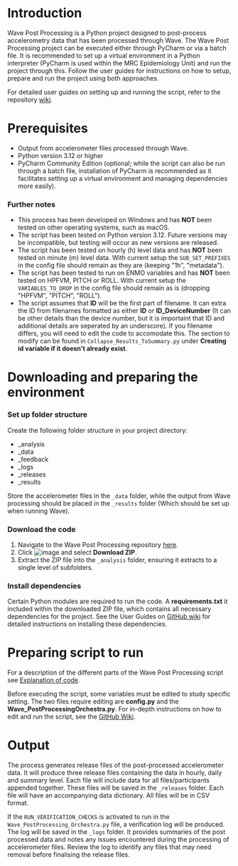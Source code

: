 # Introduction
Wave Post Processing is a Python project designed to post-process accelerometry data that has been processed through Wave. The Wave Post Processing project can be executed either through PyCharm or via a batch file. It is recommended to set up a virtual environment in a Python interpreter (PyCharm is used within the MRC Epidemiology Unit) and run the project through this. Follow the user guides for instructions on how to setup, prepare and run the project using both approaches.

For detailed user guides on setting up and running the script, refer to the repository [wiki](https://github.com/CAS254/Wave_PostProcessing/wiki). 

# Prerequisites
- Output from accelerometer files processed through Wave.
- Python version 3.12 or higher
- PyCharm Community Edition (optional; while the script can also be run through a batch file, installation of PyCharm is recommended as it facilitates setting up a virtual environment and managing dependencies more easily).

### Further notes 
- This process has been developed on Windows and has **NOT** been tested on other operating systems, such as macOS.
- The script has been tested on Python version 3.12. Future versions may be incompatible, but testing will occur as new versions are released.
- The script has been tested on hourly (h) level data and has **NOT** been tested on minute (m) level data. With current setup the ```SUB_SET_PREFIXES``` in the config file should remain as they are (keeping "1h", "metadata").
- The script has been tested to run on ENMO variables and has **NOT** been tested on HPFVM, PITCH or ROLL. With current setup the ```VARIABLES_TO_DROP``` in the config file should remain as is (dropping "HPFVM", "PITCH", "ROLL").
- The script assumes that **ID** will be the first part of filename. It can extra the ID from filenames formatted as either **ID** or **ID_DeviceNumber** (It can be other details than the device number, but it is importaint that ID and additional details are seperated by an underscore). If you filename differs, you will need to edit the code to accomodate this. The section to modify can be found in ```Collapse_Results_ToSummary.py``` under **Creating id variable if it doesn't already exist**. 


# Downloading and preparing the environment
### Set up folder structure
Create the following folder structure in your project directory:
- _analysis
- _data
- _feedback
- _logs
- _releases
- _results

Store the accelerometer files in the ```_data``` folder, while the output from Wave processing should be placed in the ```_results``` folder (Which should be set up when running Wave). 

### Download the code
1. Navigate to the Wave Post Processing repository [here](https://github.com/CAS254/Wave_PostProcessing). 
2. Click  ![image](https://github.com/user-attachments/assets/587012f2-735e-471e-b7c0-38e7977e36ee) and select **Download ZIP**.
3. Extract the ZIP file into the ```_analysis``` folder, ensuring it extracts to a single level of subfolders.

### Install dependencies
Certain Python modules are required to run the code. A **requirements.txt**  it included within the downloaded ZIP file, which contains all necessary dependencies for the project. See the User Guides on [GitHub wiki](https://github.com/CAS254/Wave_PostProcessing/wiki) for detailed instructions on installing these dependencies.

# Preparing script to run
For a description of the different parts of the Wave Post Processing script see [Explanation of code](https://github.com/CAS254/Wave_PostProcessing/wiki/2.-Explanation-of-code). 

Before executing the script, some variables must be edited to study specific setting. The two files require editing are **config.py** and the **Wave_PostProcessingOrchestra.py**. For in-depth instructions on how to edit and run the script, see the [GitHub Wiki](https://github.com/CAS254/Wave_PostProcessing/wiki).

# Output 
The process generates release files of the post-processed accelerometer data. It will produce three release files containing the data in hourly, daily and summary level. Each file will include data for all files/participants appended together. These files will be saved in the ```_releases``` folder. Each file will have an accompanying data dictionary. All files will be in CSV format. 

If the ```RUN_VERIFICATION_CHECKS``` is activated to run in the ```Wave_PostProcessing_Orchestra.py``` file, a verification log will be produced. The log will be saved in the ```_logs``` folder. It provides summaries of the post processed data and notes any issues encountered during the processing of accelerometer files. Review the log to identify any files that may need removal before finalising the release files.

